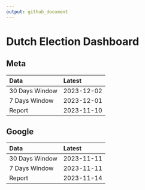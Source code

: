 ```yaml
---
output: github_document
---
```


# Dutch Election Dashboard



## Meta


|Data           |Latest     |
|:--------------|:----------|
|30 Days Window |2023-12-02 |
|7 Days Window  |2023-12-01 |
|Report         |2023-11-10 |

## Google


|Data           |Latest     |
|:--------------|:----------|
|30 Days Window |2023-11-11 |
|7 Days Window  |2023-11-11 |
|Report         |2023-11-14 |
